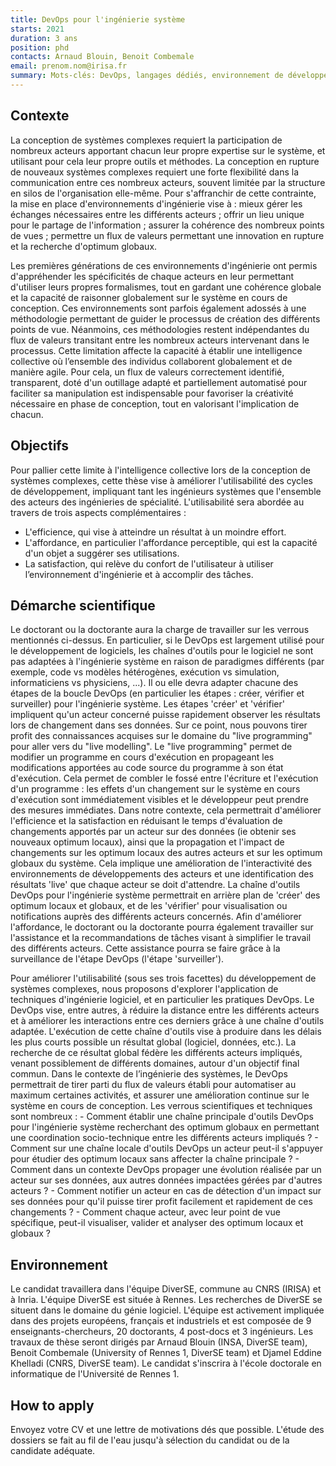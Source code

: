 ```yaml
---
title: DevOps pour l'ingénierie système
starts: 2021
duration: 3 ans
position: phd
contacts: Arnaud Blouin, Benoit Combemale
email: prenom.nom@irisa.fr
summary: Mots-clés: DevOps, langages dédiés, environnement de développement, interaction humain-machine, ingénierie dirigée par les modèles, live programming, utilisabilité
---
```


## Contexte

La conception de systèmes complexes requiert la participation de nombreux acteurs apportant chacun leur propre expertise sur le système, et utilisant pour cela leur propre outils et méthodes. La conception en rupture de nouveaux systèmes complexes requiert une forte flexibilité dans la communication entre ces nombreux acteurs, souvent limitée par la structure en silos de l'organisation elle-même. Pour s'affranchir de cette contrainte, la mise en place d'environnements d'ingénierie vise à : mieux gérer les échanges nécessaires entre les différents acteurs ; offrir un lieu unique pour le partage de l'information ; assurer la cohérence des nombreux points de vues ; permettre un flux de valeurs permettant une innovation en rupture et la recherche d'optimum globaux.

Les premières générations de ces environnements d'ingénierie ont permis d'appréhender les spécificités de chaque acteurs en leur permettant d'utiliser leurs propres formalismes, tout en gardant une cohérence globale et la capacité de raisonner globalement sur le système en cours de conception. Ces environnements sont parfois également adossés à une méthodologie permettant de guider le processus de création des différents points de vue. Néanmoins, ces méthodologies restent indépendantes du flux de valeurs transitant entre les nombreux acteurs intervenant dans le processus. Cette limitation affecte la capacité à établir une intelligence collective où l’ensemble des individus collaborent globalement et de manière agile. Pour cela, un flux de valeurs correctement identifié, transparent, doté d'un outillage adapté et partiellement automatisé pour faciliter sa manipulation est indispensable pour favoriser la créativité nécessaire en phase de conception, tout en valorisant l'implication de chacun.




## Objectifs

Pour pallier cette limite à l'intelligence collective lors de la conception de systèmes complexes, cette thèse vise à améliorer l'utilisabilité des cycles de développement, impliquant tant les ingénieurs systèmes que l'ensemble des acteurs des ingénieries de spécialité. L'utilisabilité sera abordée au travers de trois aspects complémentaires :
- L'efficience, qui vise à atteindre un résultat à un moindre effort.
- L'affordance, en particulier l'affordance perceptible, qui est la capacité d'un objet a suggérer ses utilisations. 
- La satisfaction, qui relève du confort de l'utilisateur à utiliser l’environnement d'ingénierie et à accomplir des tâches.


## Démarche scientifique
 
Le doctorant ou la doctorante aura la charge de travailler sur les verrous mentionnés ci-dessus. En particulier, si le DevOps est largement utilisé pour le développement de logiciels, les chaînes d'outils pour le logiciel ne sont pas adaptées à l'ingénierie système en raison de paradigmes différents (par exemple, code vs modèles hétérogènes, exécution vs simulation, informaticiens vs physiciens, ...). Il ou elle devra adapter chacune des étapes de la boucle DevOps (en particulier les étapes : créer, vérifier et surveiller) pour l'ingénierie système.
Les étapes 'créer' et 'vérifier' impliquent qu'un acteur concerné puisse rapidement observer les résultats lors de changement dans ses données. Sur ce point, nous pouvons tirer profit des connaissances acquises sur le domaine du "live programming" pour aller vers du "live modelling". Le "live programming" permet de modifier un programme en cours d'exécution en propageant les modifications apportées au code source du programme à son état d'exécution. Cela permet de combler le fossé entre l'écriture et l'exécution d'un programme : les effets d'un changement sur le système en cours d'exécution sont immédiatement visibles et le développeur peut prendre des mesures immédiates. Dans notre contexte, cela permettrait d'améliorer l'efficience et la satisfaction en réduisant le temps d'évaluation de changements apportés par un acteur sur des données (ie obtenir ses nouveaux optimum locaux), ainsi que la propagation et l'impact de changements sur les optimum locaux des autres acteurs et sur les optimum globaux du système. 
Cela implique une amélioration de l'interactivité des environnements de développements des acteurs et une identification des résultats 'live' que chaque acteur se doit d'attendre. La chaîne d'outils DevOps pour l'ingénierie système permettrait en arrière plan de 'créer' des optimum locaux et globaux, et de les 'vérifier' pour visualisation ou notifications auprès des différents acteurs concernés.
Afin d'améliorer l'affordance, le doctorant ou la doctorante pourra également travailler sur l'assistance et la recommandations de tâches visant à simplifier le travail des différents acteurs. Cette assistance pourra se faire grâce à la surveillance de l'étape DevOps (l'étape 'surveiller').
 
 

Pour améliorer l'utilisabilité (sous ses trois facettes) du développement de systèmes complexes, nous proposons d'explorer l'application de techniques d'ingénierie logiciel, et en particulier les pratiques DevOps.
Le DevOps vise, entre autres, à réduire la distance entre les différents acteurs et à améliorer les interactions entre ces derniers grâce à une chaîne d'outils adaptée. L'exécution de cette chaîne d'outils vise à produire dans les délais les plus courts possible un résultat global (logiciel, données, etc.). La recherche de ce résultat global fédère les différents acteurs impliqués, venant possiblement de différents domaines, autour d'un objectif final commun.
Dans le contexte de l’ingénierie des systèmes, le DevOps permettrait de tirer parti du flux de valeurs établi pour automatiser au maximum certaines activités, et assurer une amélioration continue sur le système en cours de conception. 
Les verrous scientifiques et techniques sont nombreux :
    - Comment établir une chaîne principale d'outils DevOps pour l'ingénierie système recherchant des optimum globaux en permettant une coordination socio-technique entre les différents acteurs impliqués ?
    - Comment sur une chaîne locale d'outils DevOps un acteur peut-il s'appuyer pour étudier des optimum locaux sans affecter la chaîne principale ?
    - Comment dans un contexte DevOps propager une évolution réalisée par un acteur sur ses données, aux autres données impactées gérées par d'autres acteurs ?
    - Comment notifier un acteur en cas de détection d'un impact sur ses données pour qu'il puisse tirer profit facilement et rapidement de ces changements ?
    - Comment chaque acteur, avec leur point de vue spécifique, peut-il visualiser, valider et analyser des optimum locaux et globaux ?



## Environnement

Le candidat travaillera dans l'équipe DiverSE, commune au CNRS (IRISA) et à Inria. L'équipe DiverSE est située à Rennes. Les recherches de DiverSE se situent dans le domaine du génie logiciel. L'équipe est activement impliquée dans des projets européens, français et industriels et est composée de 9 enseignants-chercheurs, 20 doctorants, 4 post-docs et 3 ingénieurs. Les travaux de thèse seront dirigés par Arnaud Blouin (INSA, DiverSE team), Benoit Combemale (University of Rennes 1, DiverSE team) et Djamel Eddine Khelladi (CNRS, DiverSE team). Le candidat s'inscrira à l'école doctorale en informatique de l'Université de Rennes 1.

## How to apply

Envoyez votre CV et une lettre de motivations dés que possible.
L'étude des dossiers se fait au fil de l'eau jusqu'à sélection du candidat ou de la candidate adéquate.

